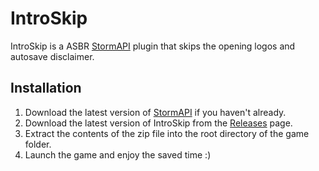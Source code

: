 
# IntroSkip

IntroSkip is a ASBR [StormAPI](https://www.nexusmods.com/jojosbizarreadventureallstarbattler/mods/756) plugin that skips the opening logos and autosave disclaimer.

## Installation

1. Download the latest version of [StormAPI](https://www.nexusmods.com/jojosbizarreadventureallstarbattler/mods/756) if you haven't already.
2. Download the latest version of IntroSkip from the [Releases](https://github.com/Kapilarny/ASBR_IntroSkip/releases/latest) page.
3. Extract the contents of the zip file into the root directory of the game folder.
4. Launch the game and enjoy the saved time :)
